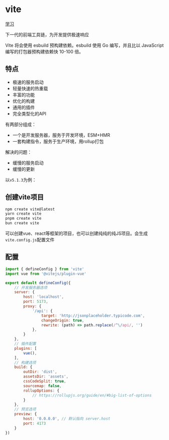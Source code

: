 # vite

[学习](https://www.bilibili.com/video/BV1LgRaYZEHs/?spm_id_from=333.337.search-card.all.click&vd_source=0b90cfdf307f36e1d1a38a074ea16861)

下一代的前端工具链，为开发提供极速响应

Vite 将会使用 esbuild 预构建依赖。esbuild 使用 Go 编写，并且比以 JavaScript 编写的打包器预构建依赖快 10-100 倍。

## 特点

- 极速的服务启动
- 轻量快速的热重载
- 丰富的功能
- 优化的构建
- 通用的插件
- 完全类型化的API

有两部分组成：

- 一个是开发服务器，服务于开发环境，ESM+HMR
- 一套构建指令，服务于生产环境，用rollup打包

解决的问题：

- 缓慢的服务启动
- 缓慢的更新

以`v5.1.3`为例：

## 创建vite项目

```bash
npm create vite@latest
yarn create vite
pnpm create vite
bun create vite
```

可以创建vue、react等框架的项目，也可以创建纯纯的纯JS项目。会生成`vite.config.js`配置文件

## 配置

```js
import { defineConfig } from 'vite'
import vue from '@vitejs/plugin-vue'

export default defineConfig({
    // 开发服务器选项
    server: {
        host: 'localhost',
        port: 5173,
        proxy: {
            '/api': {
                target: 'http://jsonplaceholder.typicode.com',
                changeOrigin: true,
                rewrite: (path) => path.replace(/^\/api/, '')
            },
        }
    },
    // 插件配置
    plugins: [
        vue(),
    ],
    // 构建选项
    build: {
        outDir: 'dist',
        assetsDir: 'assets',
        cssCodeSplit: true,
        sourcemap: false,
        rollupOptions: {
            // https://rollupjs.org/guide/en/#big-list-of-options
        }
    },
    // 预览选项
    preview: {
        host: '0.0.0.0', // 默认指向 server.host
        port: 4173
    }
})
```